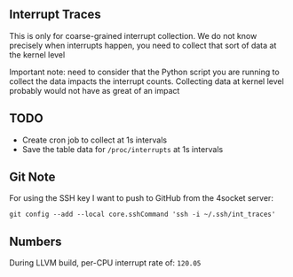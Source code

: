 ## Interrupt Traces

This is only for coarse-grained interrupt collection. We do not know precisely when interrupts happen, you need to collect that sort of data at the kernel level

Important note: need to consider that the Python script you are running to collect the data impacts the interrupt counts. Collecting data at kernel level probably would not have as great of an impact

## TODO

- Create cron job to collect at 1s intervals
- Save the table data for `/proc/interrupts` at 1s intervals

## Git Note

For using the SSH key I want to push to GitHub from the 4socket server:

```git config --add --local core.sshCommand 'ssh -i ~/.ssh/int_traces'```

## Numbers

During LLVM build, per-CPU interrupt rate of: `120.05`
